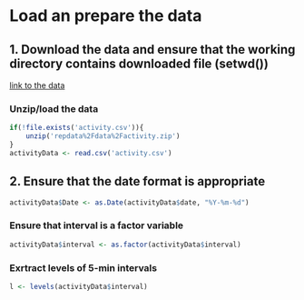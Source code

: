 # Load an prepare the data
## 1. Download the data and ensure that the working directory contains downloaded file (setwd())
[link to the data](https://d396qusza40orc.cloudfront.net/repdata%2Fdata%2Factivity.zip)
### Unzip/load the data
```r
if(!file.exists('activity.csv')){
    unzip('repdata%2Fdata%2Factivity.zip')
}
activityData <- read.csv('activity.csv')
```
## 2. Ensure that the date format is appropriate 
```r
activityData$Date <- as.Date(activityData$date, "%Y-%m-%d")
```
### Ensure that interval is a factor variable
```r
activityData$interval <- as.factor(activityData$interval)
```
### Exrtract levels of 5-min intervals
```r
l <- levels(activityData$interval)
```

